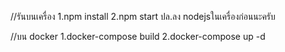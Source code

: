 //รันบนเครื่อง
1.npm install
2.npm start
ปล.ลง nodejsในเครื่องก่อนนะครับ
 
//บน docker
1.docker-compose build
2.docker-compose up -d